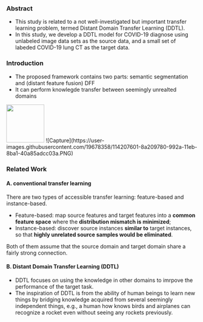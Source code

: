 ### Abstract
- This study is related to a not well-investigated but important transfer learning problem, termed Distant Domain Transfer Learning (DDTL). 
- In this study, we develop a DDTL model for COVID-19 diagnose using unlabeled image data sets as the source data, and a small set of labeded COVID-19 lung CT as the target data. 

### Introduction
- The proposed framework contains two parts: semantic segmentation and (distant feature fusion) DFF
- It can perform knowlegde transfer between seemingly unrealted domains
<img src="https://user-images.githubusercontent.com/19678358/114207601-8a209780-992a-11eb-8ba1-40a85adcc03a.PNG" width= "100" height="100">
![Capture](https://user-images.githubusercontent.com/19678358/114207601-8a209780-992a-11eb-8ba1-40a85adcc03a.PNG)


### Related Work
#### A. conventional transfer learning

There are two types of accessible transfer learning: feature-based and instance-based.
- Feature-based: map source features and target features into a **common feature space** where the **distribution mismatch is minimized**;
- Instance-based: discover source instances **similar to** target instances, so that **highly unrelated source samples would be eliminated**. 

Both of them assume that the source domain and target domain share a fairly strong connection.

#### B. Distant Domain Transfer Learning (DDTL)
- DDTL focuses on using the knowledge in other domains to imrpove the performance of the target task.
- The inspiration of DDTL is from the ability of human beings to learn new things by bridging knowledge acquired from several seemingly independent things, e.g., a human how knows birds and airplanes can recognize a rocket even without seeing any rockets previously.



